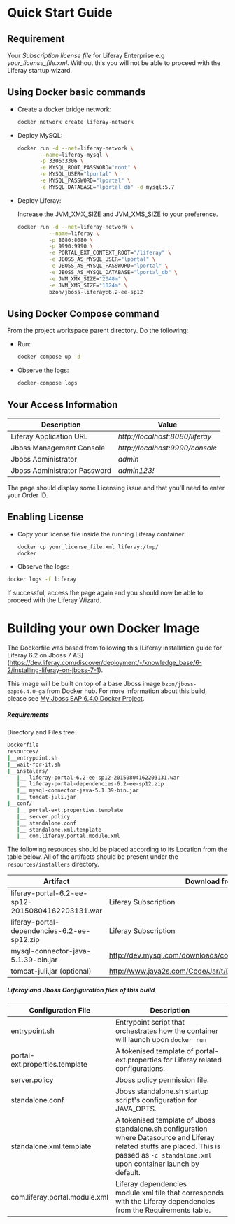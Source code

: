 # Quick Start Guide

## Requirement  

Your *Subscription license file* for Liferay Enterprise e.g *your_license_file.xml*. Without this you will not be able to proceed with the Liferay startup wizard.

## Using Docker basic commands  

  - Create a docker bridge network:
    
     ```bash
     docker network create liferay-network
     ```
  - Deploy MySQL:

    ```bash
    docker run -d --net=liferay-network \
           --name=liferay-mysql \
           -p 3306:3306 \
           -e MYSQL_ROOT_PASSWORD="root" \
           -e MYSQL_USER="lportal" \
           -e MYSQL_PASSWORD="lportal" \
           -e MYSQL_DATABASE="lportal_db" -d mysql:5.7
    ```
    
  - Deploy Liferay:

    Increase the JVM_XMX_SIZE and JVM_XMS_SIZE to your preference.

    ```bash
    docker run -d --net=liferay-network \
              --name=liferay \
              -p 8080:8080 \
              -p 9990:9990 \
              -e PORTAL_EXT_CONTEXT_ROOT="/liferay" \
              -e JBOSS_AS_MYSQL_USER="lportal" \
              -e JBOSS_AS_MYSQL_PASSWORD="lportal" \
              -e JBOSS_AS_MYSQL_DATABASE="lportal_db" \
              -e JVM_XMX_SIZE="2048m" \
              -e JVM_XMS_SIZE="1024m" \
              bzon/jboss-liferay:6.2-ee-sp12
     ```

## Using Docker Compose command  

From the project workspace parent directory. Do the following:

  - Run:
 
      ```bash
      docker-compose up -d
      ```
  - Observe the logs:
 
     ```bash
     docker-compose logs
     ```

## Your Access Information  

Description | Value
------------ | -------------
Liferay Application URL | *http://localhost:8080/liferay*  
Jboss Management Console | *http://localhost:9990/console*  
Jboss Administrator | *admin*  
Jboss Administrator Password | *admin123!*  

The page should display some Licensing issue and that you'll need to enter your Order ID.

## Enabling License

  - Copy your license file inside the running Liferay container:

    ```bash
    docker cp your_license_file.xml liferay:/tmp/
    docker 
    ```

  - Observe the logs:

   ```bash
   docker logs -f liferay
   ``` 

If successful, access the page again and you should now be able to proceed with the Liferay Wizard.  
  
# Building your own Docker Image

The Dockerfile was based from following this [Liferay installation guide for Liferay 6.2 on Jboss 7 AS] (https://dev.liferay.com/discover/deployment/-/knowledge_base/6-2/installing-liferay-on-jboss-7-1).  

This image will be built on top of a base Jboss image `bzon/jboss-eap:6.4.0-ga` from Docker hub. For more information about this build, please see [My Jboss EAP 6.4.0 Docker Project](https://github.com/bzon/docker-jboss/tree/master/jboss-eap-6.4).

##### Requirements

Directory and Files tree.

```bash
Dockerfile
resources/
|__entrypoint.sh
|__wait-for-it.sh
|__instalers/
   |__ liferay-portal-6.2-ee-sp12-20150804162203131.war
   |__ liferay-portal-dependencies-6.2-ee-sp12.zip
   |__ mysql-connector-java-5.1.39-bin.jar
   |__ tomcat-juli.jar
|__conf/
   |__ portal-ext.properties.template
   |__ server.policy
   |__ standalone.conf
   |__ standalone.xml.template
   |__ com.liferay.portal.module.xml
```

The following resources should be placed according to its Location from the table below. All of the artifacts should be present under the `resources/installers` directory.

Artifact | Download from
------------ | -------------
liferay-portal-6.2-ee-sp12-20150804162203131.war | Liferay Subscription
liferay-portal-dependencies-6.2-ee-sp12.zip | Liferay Subscription
mysql-connector-java-5.1.39-bin.jar | http://dev.mysql.com/downloads/connector/j/
tomcat-juli.jar (optional) | http://www.java2s.com/Code/Jar/t/Downloadtomcatjulijar.htm
  
##### Liferay and Jboss Configuration files of this build

Configuration File | Description
------------ | -------------
entrypoint.sh | Entrypoint script that orchestrates how the container will launch upon `docker run`
portal-ext.properties.template | A tokenised template of portal-ext.properties for Liferay related configurations.
server.policy | Jboss policy permission file.
standalone.conf | Jboss standalone.sh startup script's configuration for JAVA_OPTS.
standalone.xml.template | A tokenised template of Jboss standalone.sh configuration where Datasource and Liferay related stuffs are placed. This is passed as `-c standalone.xml` upon container launch by default.
com.liferay.portal.module.xml | Liferay dependencies module.xml file that corresponds with the Liferay dependencies from the Requirements table.

